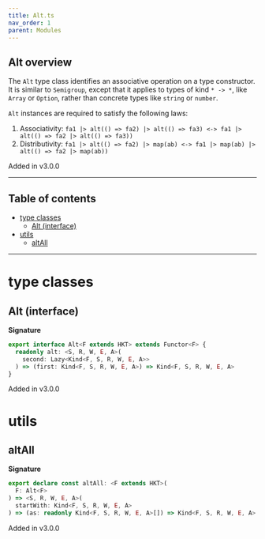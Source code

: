 ```yaml
---
title: Alt.ts
nav_order: 1
parent: Modules
---
```


## Alt overview

The `Alt` type class identifies an associative operation on a type constructor. It is similar to `Semigroup`, except
that it applies to types of kind `* -> *`, like `Array` or `Option`, rather than concrete types like `string` or
`number`.

`Alt` instances are required to satisfy the following laws:

1. Associativity: `fa1 |> alt(() => fa2) |> alt(() => fa3) <-> fa1 |> alt(() => fa2 |> alt(() => fa3))`
2. Distributivity: `fa1 |> alt(() => fa2) |> map(ab) <-> fa1 |> map(ab) |> alt(() => fa2 |> map(ab))`

Added in v3.0.0

---

<h2 class="text-delta">Table of contents</h2>

- [type classes](#type-classes)
  - [Alt (interface)](#alt-interface)
- [utils](#utils)
  - [altAll](#altall)

---

# type classes

## Alt (interface)

**Signature**

```ts
export interface Alt<F extends HKT> extends Functor<F> {
  readonly alt: <S, R, W, E, A>(
    second: Lazy<Kind<F, S, R, W, E, A>>
  ) => (first: Kind<F, S, R, W, E, A>) => Kind<F, S, R, W, E, A>
}
```

Added in v3.0.0

# utils

## altAll

**Signature**

```ts
export declare const altAll: <F extends HKT>(
  F: Alt<F>
) => <S, R, W, E, A>(
  startWith: Kind<F, S, R, W, E, A>
) => (as: readonly Kind<F, S, R, W, E, A>[]) => Kind<F, S, R, W, E, A>
```

Added in v3.0.0
